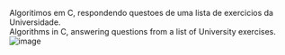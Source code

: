 Algoritimos em C, respondendo questoes de uma lista de exercicios da Universidade.<br>
Algorithms in C, answering questions from a list of University exercises. <br>
![image](https://github.com/user-attachments/assets/2b8e48d4-7c1a-4837-b052-5ae24dbfac7c)<br>

